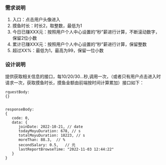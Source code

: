 ### 需求说明
1. 入口：点击用户头像进入
2. 摸鱼时长：时长2，取整数，最低为1
3. 今日已赚XXX元：按照用户个人中心设置的“秒”薪进行计算，不断滚动数字，保留2位小数
4. 累计已赚XXX元：按照用户个人中心设置的“秒”薪进行计算，保留整数
5. 超过XX%：最低为1，最高为99，保留一位小数


### 设计说明
提供获取相关信息的接口，每10/20/30...秒,调用一次，（或者只有用户点击进入时请求一次，获取摸鱼时长，摸鱼金额由前端按时间计算累加）接口如下：
   ```http request
   rquestBody:
   {}

    
   responseBody:
   {
      code: 0,
      data: {
         joinDate: 2022-10-21, // date
         todayMoyuDuration: 678, // s
         totalMoyuDuration: 18223, // s
         moreThan: 88.3,  // %
         secondSalary: 0.5,   // 元
         lastReportBrowseTime: "2022-11-03 12:44:22"
      }
   }
   ```
